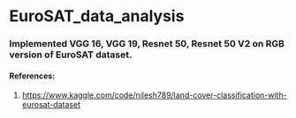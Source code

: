 # EuroSAT_data_analysis

### Implemented VGG 16, VGG 19, Resnet 50, Resnet 50 V2 on RGB version of EuroSAT dataset.


#### References:
1. https://www.kaggle.com/code/nilesh789/land-cover-classification-with-eurosat-dataset
